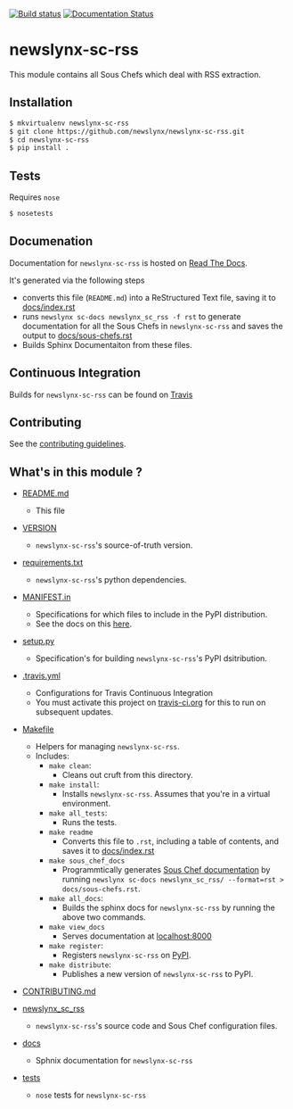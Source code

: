 [![Build status](https://travis-ci.org/newslynx/newslynx-sc-rss.svg)](https://travis-ci.org/newslynx/newslynx-sc-rss) [![Documentation Status](https://readthedocs.org/projects/newslynx-sc-rss/badge/?version=latest)](https://readthedocs.org/projects/newslynx-sc-rss/?badge=latest)
                
newslynx-sc-rss
==========================================================================================

This module contains all Sous Chefs which deal with RSS extraction.

## Installation

```bash
$ mkvirtualenv newslynx-sc-rss
$ git clone https://github.com/newslynx/newslynx-sc-rss.git
$ cd newslynx-sc-rss
$ pip install .
```

## Tests

Requires `nose`

```bash
$ nosetests
```

## Documenation

Documentation for `newslynx-sc-rss` is hosted on [Read The Docs](http://newslynx-sc-rss.readthedocs.org/).

It's generated via the following steps

* converts this file (`README.md`) into a ReStructured Text file, saving it to [docs/index.rst](https://github.com/newslynx/newslynx-sc-rss/blob/master/docs/index.rst)
* runs `newslynx sc-docs newslynx_sc_rss -f rst` to generate documentation for all the Sous Chefs in `newslynx-sc-rss` and saves the output to [docs/sous-chefs.rst](https://github.com/newslynx/newslynx-sc-rss/blob/master/docs/sous-chefs.rst)
* Builds Sphinx Documentaiton from these files.


## Continuous Integration

Builds for `newslynx-sc-rss` can be found on [Travis](https://travis-ci.org/newslynx/newslynx-sc-rss)

## Contributing

See the [contributing guidelines](https://github.com/newslynx/newslynx-sc-rss/blob/master/CONTRIBUTING.md).


## What's in this module ?

- [README.md](https://github.com/newslynx/newslynx-sc-rss/blob/master/README.md)
	* This file 

- [VERSION](https://github.com/newslynx/newslynx-sc-rss/blob/master/VERSION)
	* `newslynx-sc-rss`'s source-of-truth version.

- [requirements.txt](https://github.com/newslynx/newslynx-sc-rss/blob/master/requirements.txt)
	* `newslynx-sc-rss`'s python dependencies.

- [MANIFEST.in](https://github.com/newslynx/newslynx-sc-rss/blob/master/MANIFEST.in)
	* Specifications for which files to include in the PyPI distribution.
	* See the docs on this [here](https://docs.python.org/2/distutils/sourcedist.html#specifying-the-files-to-distribute).

- [setup.py](https://github.com/newslynx/newslynx-sc-rss/blob/master/setup.py)
	* Specification's for building `newslynx-sc-rss`'s PyPI dsitribution.

- [.travis.yml](https://github.com/newslynx/newslynx-sc-rss/blob/master/.travis.yml)
	* Configurations for Travis Continuous Integration
	* You must activate this project on [travis-ci.org](https://github.com/newslynx/newslynx-sc-rss/blob/master/http://travis-ci.org/) for this to run on subsequent updates.

- [Makefile](https://github.com/newslynx/newslynx-sc-rss/blob/master/Makefile)
	* Helpers for managing `newslynx-sc-rss`.
	* Includes:
		- `make clean`: 
			* Cleans out cruft from this directory.
		- `make install`: 
			* Installs `newslynx-sc-rss`. Assumes that you're in a virtual environment.
		- `make all_tests`: 
			* Runs the tests.
		- `make readme`
			* Converts this file to `.rst`, including a table of contents, and saves it to [docs/index.rst](https://github.com/newslynx/newslynx-sc-rss/blob/master/docs/index.rst)
		- `make sous_chef_docs`
			* Programmtically generates [Sous Chef documentation](https://github.com/newslynx/newslynx-sc-rss/blob/master/docs/sous-chefs.rst) by running `newslynx sc-docs newslynx_sc_rss/ --format=rst > docs/sous-chefs.rst`.
		- `make all_docs`: 
			* Builds the sphinx docs for `newslynx-sc-rss` by running the above two commands.
		- `make view_docs`
			* Serves documentation at [localhost:8000](http://localhost:8000)
		- `make register`: 
			* Registers `newslynx-sc-rss` on [PyPI](https://pypi.python.org/pypi).
		- `make distribute`: 
			* Publishes a new version of `newslynx-sc-rss` to PyPI.

- [CONTRIBUTING.md](https://github.com/newslynx/newslynx-sc-rss/blob/master/CONTRIBUTING.md)

- [newslynx_sc_rss](https://github.com/newslynx/newslynx-sc-rss/blob/master/newslynx_sc_rss/)
	* `newslynx-sc-rss`'s source code and Sous Chef configuration files.

- [docs](https://github.com/newslynx/newslynx-sc-rss/blob/master/docs/)
	* Sphnix documentation for `newslynx-sc-rss`

- [tests](https://github.com/newslynx/newslynx-sc-rss/blob/master/tests/)
	* `nose` tests for `newslynx-sc-rss`

